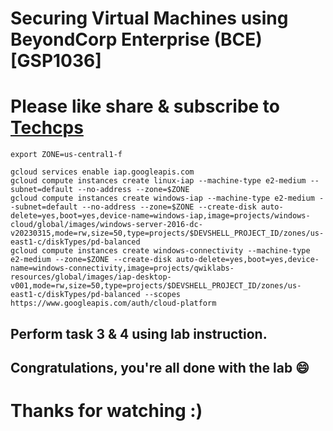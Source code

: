 
# Securing Virtual Machines using BeyondCorp Enterprise (BCE)[GSP1036]

# Please like share & subscribe to [Techcps](https://www.youtube.com/@techcps)


```
export ZONE=us-central1-f
```
```
gcloud services enable iap.googleapis.com
gcloud compute instances create linux-iap --machine-type e2-medium --subnet=default --no-address --zone=$ZONE
gcloud compute instances create windows-iap --machine-type e2-medium --subnet=default --no-address --zone=$ZONE --create-disk auto-delete=yes,boot=yes,device-name=windows-iap,image=projects/windows-cloud/global/images/windows-server-2016-dc-v20230315,mode=rw,size=50,type=projects/$DEVSHELL_PROJECT_ID/zones/us-east1-c/diskTypes/pd-balanced
gcloud compute instances create windows-connectivity --machine-type e2-medium --zone=$ZONE --create-disk auto-delete=yes,boot=yes,device-name=windows-connectivity,image=projects/qwiklabs-resources/global/images/iap-desktop-v001,mode=rw,size=50,type=projects/$DEVSHELL_PROJECT_ID/zones/us-east1-c/diskTypes/pd-balanced --scopes https://www.googleapis.com/auth/cloud-platform
```
## Perform task 3 & 4 using lab instruction.

## Congratulations, you're all done with the lab 😄

# Thanks for watching :)